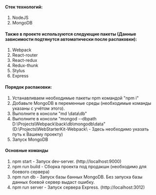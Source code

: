 #### Стек технологий:
1. NodeJS
2. MongoDB

#### Также в проекте используются следующие пакеты (Данные зависимости подтянутся автоматически после распаковки):
1. Webpack
2. React-router
3. React-redux
4. Redux-thunk
5. Stylus
6. Express

#### Порядок распаковки:
1. Устанавливаем необходимые пакеты npm командой "npm i"
2. Добавьте MongoDB в переменные среды (необходимые команды указаны с учётом этого).
3. Выполните в консоли "md \data\db"
3. Выполните в консоли "mongod --dbpath D:\Projects\Webpack\back\db\mongodb\data" (D:\Projects\WebStarterKit-Webpack\ - Здесь необходимо указать путь к Вашему проекту)
4. Запуск MongoDB

#### Основные команды
1. npm start - Запуск dev-server. (http://localhost:9000)
2. npm run build - Сборка проекта под продакшн (необходимо для боевого сервера)
3. npm run db - Запуск базы банных MongoDB. Без запуска базы данных боевой сервер выдаст ошибку.
4. npm run server - Запуск сервера Express. (http://localhost:3012)